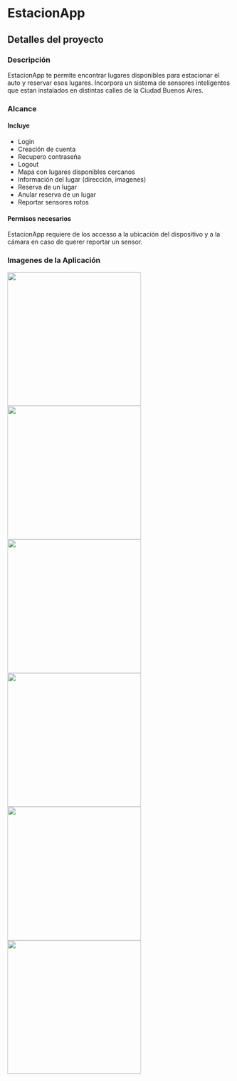 # EstacionApp

## Detalles del proyecto

### Descripción
EstacionApp te permite encontrar lugares disponibles para estacionar el auto y reservar esos lugares. Incorpora un sistema de sensores inteligentes que estan instalados en distintas calles de la Ciudad Buenos Aires. 

### Alcance

#### Incluye
- Login
- Creación de cuenta
- Recupero contraseña
- Logout
- Mapa con lugares disponibles cercanos
- Información del lugar (dirección, imagenes)
- Reserva de un lugar
- Anular reserva de un lugar
- Reportar sensores rotos

#### Permisos necesarios

EstacionApp requiere de los accesso a la ubicación del dispositivo y a la cámara en caso de querer reportar un sensor.

### Imagenes de la Aplicación


<img src="https://imgur.com/JHf1eMg.png" width="300" style="float: left" />
<img src="https://imgur.com/atfBMCY.png" width="300" style="float: left" />
<img src="https://imgur.com/wcf2vco.png" width="300" style="float: left" />
<img src="https://imgur.com/xglgjo8.png" width="300" style="float: left" />
<img src="https://imgur.com/EcErzJa.png" width="300" style="float: left" />
<img src="https://imgur.com/Zm9oWjs.png" width="300" style="float: left" />
